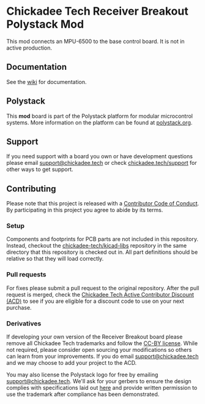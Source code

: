 # Chickadee Tech Receiver Breakout Polystack Mod #
This mod connects an MPU-6500 to the base control board. It is not in active production.

## Documentation ##
See the [wiki](https://github.com/chickadee-tech/rcvr-bo/wiki) for documentation.

## Polystack ##
This **mod** board is part of the Polystack platform for modular microcontrol systems. More information on the platform can be found at [polystack.org](http://polystack.org).

## Support ##
If you need support with a board you own or have development questions please email support@chickadee.tech or check [chickadee.tech/support](https://chickadee.tech/support) for other ways to get support.

## Contributing ##
Please note that this project is released with a [Contributor Code of Conduct](CODE_OF_CONDUCT.md). By participating in this project you agree to abide by its terms.

### Setup ###
Components and footprints for PCB parts are not included in this repository. Instead, checkout the [chickadee-tech/kicad-libs](https://github.com/chickadee-tech/kicad-libs) repository in the same directory that this repository is checked out in. All part definitions should be relative so that they will load correctly.

### Pull requests ###
For fixes please submit a pull request to the original repository. After the pull request is merged, check the [Chickadee Tech Active Contributor Discount (ACD)](https://chickadee.tech/active-contributor) to see if you are eligible for a discount code to use on your next purchase.

### Derivatives ###
If developing your own version of the Receiver Breakout board please remove all Chickadee Tech trademarks and follow the [CC-BY license](LICENSE). While not required, please consider open sourcing your modifications so others can learn from your improvements. If you do email support@chickadee.tech and we may choose to add your project to the ACD.

You may also license the Polystack logo for free by emailing support@chickadee.tech. We'll ask for your gerbers to ensure the design complies with specifications laid out [here](https://github.com/chickadee-tech/polystack/wiki) and provide written permission to use the trademark after compliance has been demonstrated.
